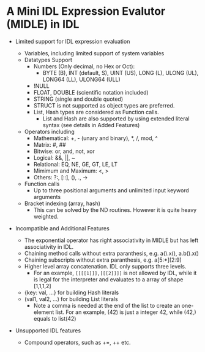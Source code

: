 # A Mini IDL Expression Evalutor (MIDLE) in IDL

* Limited support for IDL expression evaluation
  + Variables, including limited support of system variables
  + Datatypes Support
    * Numbers (Only decimal, no Hex or Oct): 
        - BYTE (B), INT (default, S), UINT (US), LONG (L), ULONG (UL), LONG64 (LL), ULONG64 (ULL)
    * !NULL
    * FLOAT, DOUBLE (scientific notation included)
    * STRING (single and double quoted)
    * STRUCT is not supported as object types are preferred.
    * List, Hash types are considered as Function calls. 
        - List and Hash are also supported by using extended literal syntax
          (see details in Added Features) 
  + Operators including
    * Mathematical: +, - (unary and binary), *, /, mod, ^
    * Matrix: #, ##
    * Bitwise: or, and, not, xor
    * Logical: &&, ||, ~
    * Relational: EQ, NE, GE, GT, LE, LT
    * Mimimum and Maximum: <, >
    * Others: ?:, [::], (), ., ->
  + Function calls
    * Up to three positional arguments and unlimited input keyword arguments
  + Bracket indexing (array, hash)
    * This can be solved by the ND routines. However it is quite heavy weighted.

* Incompatible and Additional Features
    * The exponential operator has right associativity in MIDLE but has left
      associativity in IDL.
    * Chaining method calls without extra paranthesis, e.g. a().x(), a.b().x()
    * Chaining subscripts without extra paranthesis, e.g. a[5:*][2:9]
    * Higher level array concatenation. IDL only supports three levels. 
        - For an example, `[[[[1]]],[[[2]]]]` is not allowed by IDL, while it
          is legal for the interpreter and evaluates to a array of shape
          [1,1,1,2]
    * {key: val, ...} for building Hash literals
    * (val1, val2, ...) for building List literals
        - Note a comma is needed at the end of the list to create an one-element
          list. For an example, (42) is just a integer 42, while (42,) equals to
          list(42)

* Unsupported IDL features
    * Compound operators, such as +=, ++ etc.
